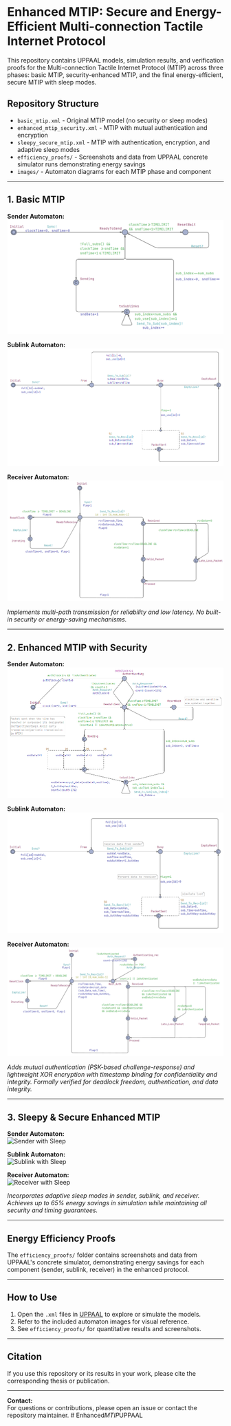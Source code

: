 # Enhanced MTIP: Secure and Energy-Efficient Multi-connection Tactile Internet Protocol

This repository contains UPPAAL models, simulation results, and verification proofs for the Multi-connection Tactile Internet Protocol (MTIP) across three phases: basic MTIP, security-enhanced MTIP, and the final energy-efficient, secure MTIP with sleep modes.

## Repository Structure

- `basic_mtip.xml` - Original MTIP model (no security or sleep modes)
- `enhanced_mtip_security.xml` - MTIP with mutual authentication and encryption
- `sleepy_secure_mtip.xml` - MTIP with authentication, encryption, and adaptive sleep modes
- `efficiency_proofs/` - Screenshots and data from UPPAAL concrete simulator runs demonstrating energy savings
- `images/` - Automaton diagrams for each MTIP phase and component

---

## 1. Basic MTIP

**Sender Automaton:**  
![Basic Sender](images/sender_automaton.png)

**Sublink Automaton:**  
![Basic Sublink](images/sublink_automaton.png)

**Receiver Automaton:**  
![Basic Receiver](images/receiver_automaton.png)

*Implements multi-path transmission for reliability and low latency. No built-in security or energy-saving mechanisms.*

---

## 2. Enhanced MTIP with Security

**Sender Automaton:**  
![Enhanced Sender](images/sender_auth.png)

**Sublink Automaton:**  
![Enhanced Sublink](images/sublink_auth.png)

**Receiver Automaton:**  
![Enhanced Receiver](images/receiver_auth.png)

*Adds mutual authentication (PSK-based challenge-response) and lightweight XOR encryption with timestamp binding for confidentiality and integrity. Formally verified for deadlock freedom, authentication, and data integrity.*

---

## 3. Sleepy & Secure Enhanced MTIP

**Sender Automaton:**  
![Sender with Sleep](images/sender_sleep.jpg)

**Sublink Automaton:**  
![Sublink with Sleep](images/sublink_sleep.jpg)

**Receiver Automaton:**  
![Receiver with Sleep](images/receiver_sleep.jpg)

*Incorporates adaptive sleep modes in sender, sublink, and receiver. Achieves up to 65% energy savings in simulation while maintaining all security and timing guarantees.*

---

## Energy Efficiency Proofs

The `efficiency_proofs/` folder contains screenshots and data from UPPAAL's concrete simulator, demonstrating energy savings for each component (sender, sublink, receiver) in the enhanced protocol.

---

## How to Use

1. Open the `.xml` files in [UPPAAL](https://uppaal.org/) to explore or simulate the models.
2. Refer to the included automaton images for visual reference.
3. See `efficiency_proofs/` for quantitative results and screenshots.

---

## Citation

If you use this repository or its results in your work, please cite the corresponding thesis or publication.

---

**Contact:**  
For questions or contributions, please open an issue or contact the repository maintainer.
#   E n h a n c e d _ M T I P _ U P P A A L 
 
 